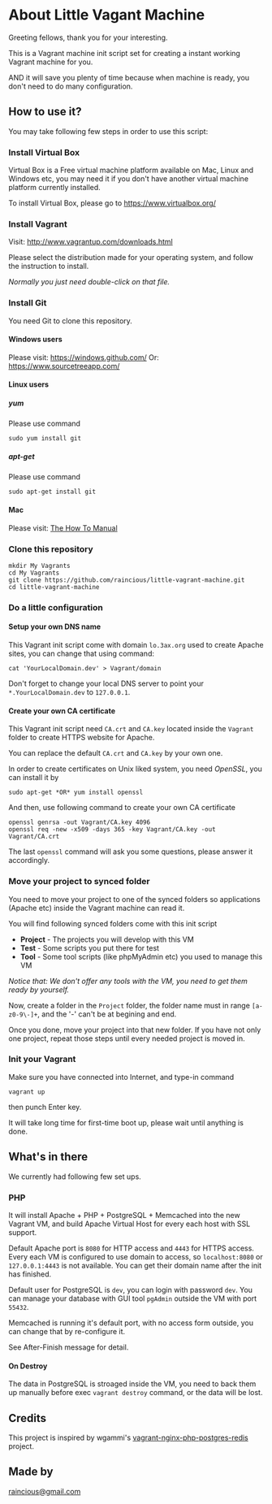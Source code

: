 About Little Vagant Machine
================================

Greeting fellows, thank you for your interesting.

This is a Vagrant machine init script set for creating a instant working Vagrant machine for you.

AND it will save you plenty of time because when machine is ready, you don't need to do many configuration.


How to use it?
--------------------------

You may take following few steps in order to use this script:


### Install Virtual Box

Virtual Box is a Free virtual machine platform available on Mac, Linux and Windows etc, you may need it if you don't have another virtual machine platform currently installed.

To install Virtual Box, please go to https://www.virtualbox.org/


### Install Vagrant

Visit: http://www.vagrantup.com/downloads.html

Please select the distribution made for your operating system, and follow the instruction to install.

*Normally you just need double-click on that file.*


### Install Git

You need Git to clone this repository.

#### Windows users

Please visit: https://windows.github.com/
Or: https://www.sourcetreeapp.com/

#### Linux users

##### yum

Please use command

    sudo yum install git

##### apt-get

Please use command

    sudo apt-get install git

#### Mac

Please visit: [The How To Manual](http://www.lmgtfy.com/?q=Install+Git+on+my+Mac)


### Clone this repository

    mkdir My Vagrants
    cd My Vagrants
    git clone https://github.com/raincious/little-vagrant-machine.git
    cd little-vagrant-machine


### Do a little configuration

#### Setup your own DNS name

This Vagrant init script come with domain `lo.3ax.org` used to create Apache sites, you can change that using command:

    cat 'YourLocalDomain.dev' > Vagrant/domain

Don't forget to change your local DNS server to point your `*.YourLocalDomain.dev` to `127.0.0.1`.


#### Create your own CA certificate

This Vagrant init script need `CA.crt` and `CA.key` located inside the `Vagrant` folder to create HTTPS website for Apache.

You can replace the default `CA.crt` and `CA.key` by your own one.

In order to create certificates on Unix liked system, you need *OpenSSL*, you can install it by

    sudo apt-get *OR* yum install openssl

And then, use following command to create your own CA certificate

    openssl genrsa -out Vagrant/CA.key 4096
    openssl req -new -x509 -days 365 -key Vagrant/CA.key -out Vagrant/CA.crt

The last `openssl` command will ask you some questions, please answer it accordingly.


### Move your project to synced folder

You need to move your project to one of the synced folders so applications (Apache etc) inside the Vagrant machine can read it.

You will find following synced folders come with this init script

* **Project** - The projects you will develop with this VM
* **Test** - Some scripts you put there for test
* **Tool** - Some tool scripts (like phpMyAdmin etc) you used to manage this VM

*Notice that: We don't offer any tools with the VM, you need to get them ready by yourself.*

Now, create a folder in the `Project` folder, the folder name must in range `[a-z0-9\-]+`, and the '-' can't be at begining and end.

Once you done, move your project into that new folder. If you have not only one project, repeat those steps until every needed project is moved in.


### Init your Vagrant

Make sure you have connected into Internet, and type-in command

    vagrant up

then punch Enter key.

It will take long time for first-time boot up, please wait until anything is done.


What's in there
--------------------------

We currently had following few set ups.

### PHP

It will install Apache + PHP + PostgreSQL + Memcached into the new Vagrant VM, and build Apache Virtual Host for every each host with SSL support.

Default Apache port is `8080` for HTTP access and `4443` for HTTPS access. Every each VM is configured to use domain to access, so `localhost:8080` or `127.0.0.1:4443` is not available. You can get their domain name after the init has finished.

Default user for PostgreSQL is `dev`, you can login with password `dev`. You can manage your database with GUI tool `pgAdmin` outside the VM with port `55432`.

Memcached is running it's default port, with no access form outside, you can change that by re-configure it.

See After-Finish message for detail.

#### On Destroy

The data in PostgreSQL is stroaged inside the VM, you need to back them up manually before exec `vagrant destroy` command, or the data will be lost.


Credits
--------------------------
This project is inspired by wgammi's [vagrant-nginx-php-postgres-redis](https://github.com/wgammi/vagrant-nginx-php-postgres-redis) project.


Made by
--------------------------
raincious@gmail.com